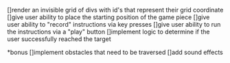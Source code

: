 []render an invisible grid of divs with id's that represent their grid coordinate
[]give user ability to place the starting position of the game piece
[]give user ability to "record" instructions via key presses
[]give user ability to run the instructions via a "play" button
[]implement logic to determine if the user successfully reached the target

\*bonus
[]implement obstacles that need to be traversed
[]add sound effects
